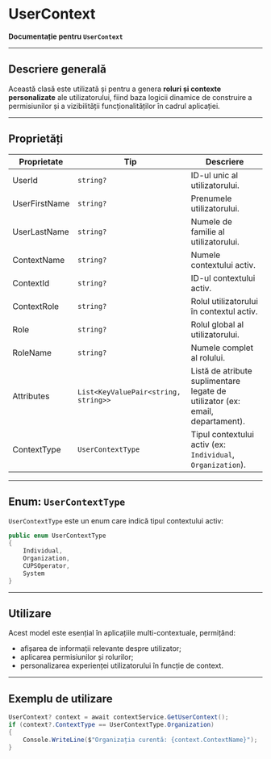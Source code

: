 # UserContext
**Documentație pentru `UserContext`**

---

## Descriere generală
Această clasă este utilizată și pentru a genera **roluri și contexte personalizate** ale utilizatorului, fiind baza logicii dinamice de construire a permisiunilor și a vizibilității funcționalităților în cadrul aplicației.

---

## Proprietăți

| Proprietate     | Tip                                  | Descriere                                                                 |
|-----------------|----------------------------------------|---------------------------------------------------------------------------|
| UserId          | `string?`                             | ID-ul unic al utilizatorului.                                             |
| UserFirstName   | `string?`                             | Prenumele utilizatorului.                                                 |
| UserLastName    | `string?`                             | Numele de familie al utilizatorului.                                      |
| ContextName     | `string?`                             | Numele contextului activ.                                                 |
| ContextId       | `string?`                             | ID-ul contextului activ.                                                  |
| ContextRole     | `string?`                             | Rolul utilizatorului în contextul activ.                                  |
| Role            | `string?`                             | Rolul global al utilizatorului.                                           |
| RoleName        | `string?`                             | Numele complet al rolului.                                                |
| Attributes      | `List<KeyValuePair<string, string>>`  | Listă de atribute suplimentare legate de utilizator (ex: email, departament). |
| ContextType     | `UserContextType`                     | Tipul contextului activ (ex: `Individual`, `Organization`).               |

---

## Enum: `UserContextType`
`UserContextType` este un enum care indică tipul contextului activ:

```csharp
public enum UserContextType
{
    Individual,
    Organization,
    CUPSOperator,
    System
}
```

---

## Utilizare
Acest model este esențial în aplicațiile multi-contextuale, permițând:
- afișarea de informații relevante despre utilizator;
- aplicarea permisiunilor și rolurilor;
- personalizarea experienței utilizatorului în funcție de context.

---

## Exemplu de utilizare

```csharp
UserContext? context = await contextService.GetUserContext();
if (context?.ContextType == UserContextType.Organization)
{
    Console.WriteLine($"Organizația curentă: {context.ContextName}");
}
